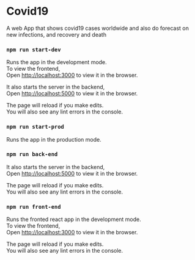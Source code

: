 # Covid19
A web App that shows covid19 cases worldwide and also do forecast on new infections, and recovery and death 

### `npm run start-dev`

Runs the app in the development mode.<br/>
To view the frontend,<br/>
Open [http://localhost:3000](http://localhost:3000) to view it in the browser.<br/>


It also starts the server in the backend, <br/>
Open [http://localhost:5000](http://localhost:5000) to view it in the browser.<br/>

The page will reload if you make edits.<br />
You will also see any lint errors in the console.

### `npm run start-prod`

Runs the app in the production mode.<br/>


### `npm run back-end`

It also starts the server in the backend, <br/>
Open [http://localhost:5000](http://localhost:5000) to view it in the browser.<br/>

The page will reload if you make edits.<br />
You will also see any lint errors in the console.

### `npm run front-end`

Runs the fronted react app in the development mode.<br/>
To view the frontend,<br/>
Open [http://localhost:3000](http://localhost:3000) to view it in the browser.<br/>

The page will reload if you make edits.<br />
You will also see any lint errors in the console.